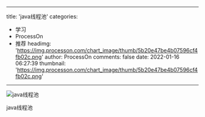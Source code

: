 
---
title: 'java线程池'
categories: 
 - 学习
 - ProcessOn
 - 推荐
headimg: 'https://img.processon.com/chart_image/thumb/5b20e47be4b07596cf4fb02c.png'
author: ProcessOn
comments: false
date: 2022-01-16 06:27:39
thumbnail: 'https://img.processon.com/chart_image/thumb/5b20e47be4b07596cf4fb02c.png'
---

<div>   
<img class="thumb" alt="java线程池" src="https://img.processon.com/chart_image/thumb/5b20e47be4b07596cf4fb02c.png" referrerpolicy="no-referrer">
<p>java线程池</p>  
</div>
            